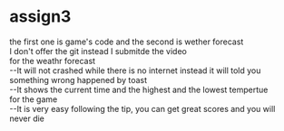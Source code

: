 # assign3
the first one is game's code and the second is wether forecast  
I don't offer the git instead I submitde the video  
for the weathr forecast  
--It will not crashed while there is no internet instead it will told you something wrong happened by toast  
--It shows the current time and the highest and the lowest tempertue  
for the game  
--It is very easy following the tip, you can get great scores and you will never die
